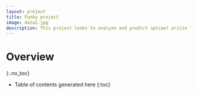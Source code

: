 ```yaml
---
layout: project
title: Funky project
image: data1.jpg
description: This project looks to analyze and predict optimal pricin for Airbnb rentals in New Orleans, Louisiana, then specifically within the Milan neighborhood. All data obtained from insideairbnb.com. 
---
```

# Overview
{:.no_toc}



* Table of contents generated here
{:toc}

